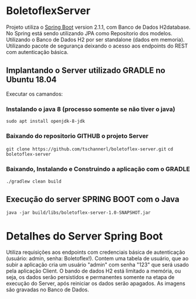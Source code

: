 # BoletoflexServer

Projeto utiliza o [Spring Boot](https://spring.io/projects/spring-boot) version 2.1.1, com Banco de Dados H2database.
No Spring está sendo utilizando JPA como Repositorio dos modelos. Utilizando o Banco de Dados H2 por ser standalone (dados em memoria). Utilizando pacote de segurança deixando o acesso aos endpoints do REST com autenticação básica.


## Implantando o Server utilizado GRADLE no Ubuntu 18.04
Executar os camandos:

### Instalando o java 8 (processo somente se não tiver o java)
`sudo apt install openjdk-8-jdk`

### Baixando do repositorio GITHUB o projeto Server
`git clone https://github.com/tschannerl/boletoflex-server.git`
`cd boletoflex-server`

### Baixando, Instalando e Construindo a aplicação com o GRADLE
`./gradlew clean build`

## Execução do server SPRING BOOT com o Java
`java -jar build/libs/boletoflex-server-1.0-SNAPSHOT.jar`

# Detalhes do Server Spring Boot
Utiliza requisições aos endpoints com credenciais básica de autenticação (usuário: admin, senha: Boletoflex!).
Contem uma tabela de usuário, que ao subir a aplicação cria um usuário "admin" com senha "123" que será usado pela aplicação Client.
O bando de dados H2 está limitado a memória, ou seja, os dados serão persistidos e permanentes somente na etapa de execução do Server, após reiniciar os dados serão apagados.
As imagens são gravadas no Banco de Dados.
